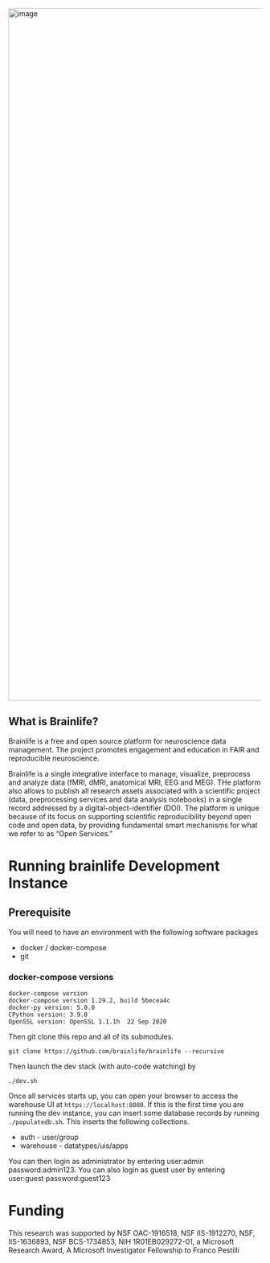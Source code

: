 
<img width="1378" alt="image" src="https://user-images.githubusercontent.com/2119795/187248731-196fd4ad-36ef-4f81-a8d6-fc00dab73564.png">

## What is Brainlife?

Brainlife is a free and open source platform for neuroscience data management. The project promotes engagement and education in FAIR and reproducible neuroscience.

Brainlife is a single integrative interface to manage, visualize, preprocess and analyze data (fMRI, dMRI, anatomical MRI, EEG and MEG). THe platform also allows to publish all research assets associated with a scientific project (data, preprocessing services and data analysis notebooks) in a single record addressed by a digital-object-identifier (DOI). The platform is unique because of its focus on supporting scientific reproducibility beyond open code and open data, by providing fundamental smart mechanisms for what we refer to as “Open Services.” 

# Running brainlife Development Instance

## Prerequisite

You will need to have an environment with the following software packages

* docker / docker-compose
* git

### docker-compose versions

```
docker-compose version
docker-compose version 1.29.2, build 5becea4c
docker-py version: 5.0.0
CPython version: 3.9.0
OpenSSL version: OpenSSL 1.1.1h  22 Sep 2020
```

Then git clone this repo and all of its submodules.

```
git clone https://github.com/brainlife/brainlife --recursive 
```

Then launch the dev stack (with auto-code watching) by

```
./dev.sh
```

Once all services starts up, you can open your browser to access the warehouse UI at `https://localhost:8080`. If this is the first time you are running the dev instance, you can insert some database records by running `./populatedb.sh`. This inserts the following collections.

* auth - user/group
* warehouse - datatypes/uis/apps

You can then login as administrator by entering user:admin password:admin123. 
You can also login as guest user by entering user:guest password:guest123

# Funding

This research was supported by NSF OAC-1916518, NSF IIS-1912270, NSF, IIS-1636893, NSF BCS-1734853, NIH 1R01EB029272-01, a Microsoft Research Award, A Microsoft Investigator Fellowship to Franco Pestilli
